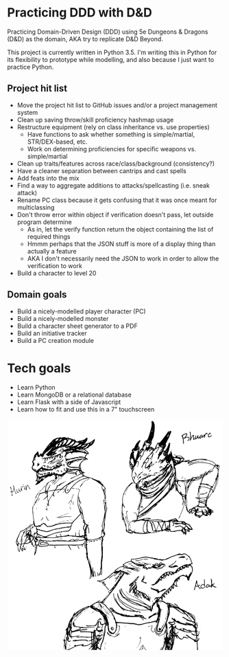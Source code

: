 # Practicing DDD with D&D

Practicing Domain-Driven Design (DDD) using 5e Dungeons & Dragons (D&D) as the domain, AKA try to replicate D&D Beyond.

This project is currently written in Python 3.5. I'm writing this in Python for its flexibility to prototype
while modelling, and also because I just want to practice Python.

## Project hit list
* Move the project hit list to GitHub issues and/or a project management system
* Clean up saving throw/skill proficiency hashmap usage
* Restructure equipment (rely on class inheritance vs. use properties)
    * Have functions to ask whether something is simple/martial, STR/DEX-based, etc.
    * Work on determining proficiencies for specific weapons vs. simple/martial
* Clean up traits/features across race/class/background (consistency?)
* Have a cleaner separation between cantrips and cast spells
* Add feats into the mix
* Find a way to aggregate additions to attacks/spellcasting (i.e. sneak attack)
* Rename PC class because it gets confusing that it was once meant for multiclassing
* Don't throw error within object if verification doesn't pass, let outside program determine
    * As in, let the verify function return the object containing the list of required things
    * Hmmm perhaps that the JSON stuff is more of a display thing than actually a feature
    * AKA I don't necessarily need the JSON to work in order to allow the verification to work
* Build a character to level 20

## Domain goals
* Build a nicely-modelled player character (PC)
* Build a nicely-modelled monster
* Build a character sheet generator to a PDF
* Build an initiative tracker
* Build a PC creation module

# Tech goals
* Learn Python
* Learn MongoDB or a relational database
* Learn Flask with a side of Javascript
* Learn how to fit and use this in a 7" touchscreen

![Dragonborn Squad](static/images/dragonborn_squad.png)
